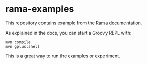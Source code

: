 # rama-examples

This repository contains example from the [Rama documentation](https://redplanetlabs.com/docs/~/index.html).

As explained in the docs, you can start a Groovy REPL with:

```
mvn compile
mvn gplus:shell
```

This is a great way to run the examples or experiment.
